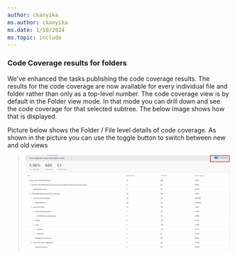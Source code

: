 ```yaml
---
author: ckanyika
ms.author: ckanyika
ms.date: 1/10/2024
ms.topic: include
---
```


### Code Coverage results for folders

We've enhanced the tasks publishing the code coverage results. The results for the code coverage are now available for every individual file and folder rather than only as a top-level number. The code coverage view is by default in the Folder view mode. In that mode you can drill down and see the code coverage for that selected subtree. The below image shows how that is displayed.

Picture below shows the Folder / File level details of code coverage. As shown in the picture you can use the toggle button to switch between new and old views

> ![Multiple repository widget to GA](../../media/232-reporting-01.png)
 
